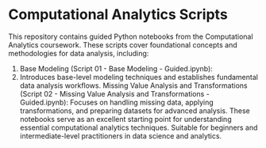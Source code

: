# Computational Analytics Scripts

This repository contains guided Python notebooks from the Computational Analytics coursework. These scripts cover foundational concepts and methodologies for data analysis, including:

1. Base Modeling (Script 01 - Base Modeling - Guided.ipynb):
2. Introduces base-level modeling techniques and establishes fundamental data analysis workflows.
Missing Value Analysis and Transformations (Script 02 - Missing Value Analysis and Transformations - Guided.ipynb):
Focuses on handling missing data, applying transformations, and preparing datasets for advanced analysis.
These notebooks serve as an excellent starting point for understanding essential computational analytics techniques. Suitable for beginners and intermediate-level practitioners in data science and analytics.
